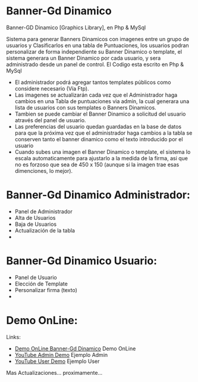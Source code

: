 # Banner-Gd Dinamico 
Banner-GD Dinamico [Graphics Library], en Php & MySql

Sistema para generar Banners Dinamicos con imagenes entre un grupo de usuarios y Clasificarlos en una tabla de Puntuaciones, los usuarios podran personalizar de forma independiente su Banner Dinamico o template, el sistema generara un Banner Dinamico por cada usuario, y sera administrado desde un panel de control.
El Codigo esta escrito en Php & MySql

* El administrador podrá agregar tantos templates públicos como considere necesario (Vía Ftp).
* Las imagenes se actualizarán cada vez que el Administrador haga cambios en una Tabla de puntuaciones via admin, la cual generara una lista de usuarios con sus templates o Banners Dinamicos. 
* Tambien se puede cambiar el Banner Dinamico a solicitud del usuario através del panel de usuario. 
* Las preferencias del usuario quedan guardadas en la base de datos para que la próxima vez que el administrador haga cambios a la tabla se conserven tanto el banner dinamico como el texto introducido por el usuario
* Cuando subes una imagen el Banner Dinamico o template, el sistema lo escala automaticamente para ajustarlo a la medida de la firma, asi que no es forzoso que sea de 450 x 150 (aunque si la imagen trae esas dimenciones, lo mejor).



# Banner-Gd Dinamico Administrador:
  * Panel de Administrador
   * Alta de Usuarios
   * Baja de Usuarios
   * Actualización de la tabla
   * 


# Banner-Gd Dinamico Usuario:
  * Panel de Usuario
   * Elección de Template
   * Personalizar firma (texto)
   * 


# Demo OnLine:

Links:
* [Demo OnLine Banner-Gd Dinamico](http://diegopino.besaba.com/banner-gd/) Demo OnLine
* [YouTube Admin Demo](http://youtu.be/QNE3GmKkH_Y) Ejemplo Admin
* [YouTube User Demo](http://youtu.be/SQ8CuwZUFWc) Ejemplo User

Mas Actualizaciones... proximamente...
